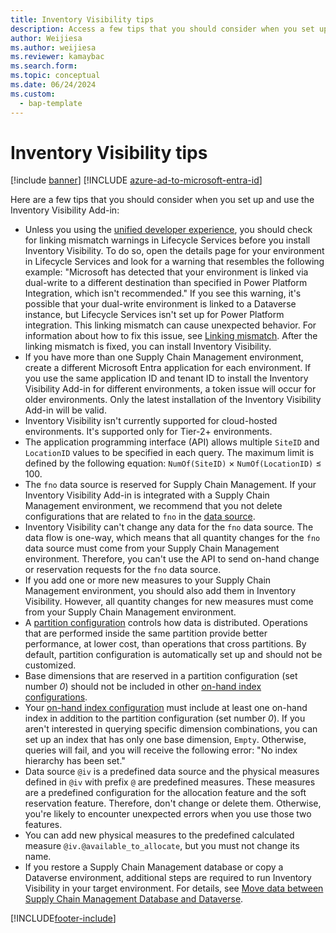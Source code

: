 ```yaml
---
title: Inventory Visibility tips
description: Access a few tips that you should consider when you set up and use the Inventory Visibility Add-in, including tips about Microsoft Entra environments.
author: Weijiesa
ms.author: weijiesa
ms.reviewer: kamaybac
ms.search.form: 
ms.topic: conceptual
ms.date: 06/24/2024
ms.custom: 
  - bap-template
---
```


# Inventory Visibility tips

[!include [banner](../includes/banner.md)]
[!INCLUDE [azure-ad-to-microsoft-entra-id](../../includes/azure-ad-to-microsoft-entra-id.md)]

Here are a few tips that you should consider when you set up and use the Inventory Visibility Add-in:

- Unless you using the [unified developer experience](/power-platform/developer/unified-experience/finance-operations-dev-overview), you should check for linking mismatch warnings in Lifecycle Services before you install Inventory Visibility. To do so, open the details page for your environment in Lifecycle Services and look for a warning that resembles the following example: "Microsoft has detected that your environment is linked via dual-write to a different destination than specified in Power Platform Integration, which isn't recommended." If you see this warning, it's possible that your dual-write environment is linked to a Dataverse instance, but Lifecycle Services isn't set up for Power Platform integration. This linking mismatch can cause unexpected behavior. For information about how to fix this issue, see [Linking mismatch](../../fin-ops-core/dev-itpro/data-entities/dual-write/lcs-setup.md#linking-mismatch). After the linking mismatch is fixed, you can install Inventory Visibility.
- If you have more than one Supply Chain Management environment, create a different Microsoft Entra application for each environment. If you use the same application ID and tenant ID to install the Inventory Visibility Add-in for different environments, a token issue will occur for older environments. Only the latest installation of the Inventory Visibility Add-in will be valid.
- Inventory Visibility isn't currently supported for cloud-hosted environments. It's supported only for Tier-2+ environments.
- The application programming interface (API) allows multiple `SiteID` and `LocationID` values to be specified in each query. The maximum limit is defined by the following equation: `NumOf(SiteID)` &times; `NumOf(LocationID)` &le; 100.
- The `fno` data source is reserved for Supply Chain Management. If your Inventory Visibility Add-in is integrated with a Supply Chain Management environment, we recommend that you not delete configurations that are related to `fno` in the [data source](inventory-visibility-configuration.md#data-source-configuration).
- Inventory Visibility can't change any data for the `fno` data source. The data flow is one-way, which means that all quantity changes for the `fno` data source must come from your Supply Chain Management environment. Therefore, you can't use the API to send on-hand change or reservation requests for the `fno` data source.
- If you add one or more new measures to your Supply Chain Management environment, you should also add them in Inventory Visibility. However, all quantity changes for new measures must come from your Supply Chain Management environment.
- A [partition configuration](inventory-visibility-power-platform.md#data-partition) controls how data is distributed. Operations that are performed inside the same partition provide better performance, at lower cost, than operations that cross partitions. By default, partition configuration is automatically set up and should not be customized.
- Base dimensions that are reserved in a partition configuration (set number *0*) should not be included in other [on-hand index configurations](inventory-visibility-power-platform.md#index).
- Your [on-hand index configuration](inventory-visibility-power-platform.md#index) must include at least one on-hand index in addition to the partition configuration (set number *0*). If you aren't interested in querying specific dimension combinations, you can set up an index that has only one base dimension, `Empty`. Otherwise, queries will fail, and you will receive the following error: "No index hierarchy has been set."
- Data source `@iv` is a predefined data source and the physical measures defined in `@iv` with prefix `@` are predefined measures. These measures are a predefined configuration for the allocation feature and the soft reservation feature. Therefore, don't change or delete them. Otherwise, you're likely to encounter unexpected errors when you use those two features.
- You can add new physical measures to the predefined calculated measure `@iv.@available_to_allocate`, but you must not change its name.
- If you restore a Supply Chain Management database or copy a Dataverse environment, additional steps are required to run Inventory Visibility in your target environment. For details, see [Move data between Supply Chain Management Database and Dataverse](inventory-visibility-setup.md#move-data).

[!INCLUDE[footer-include](../../includes/footer-banner.md)]
